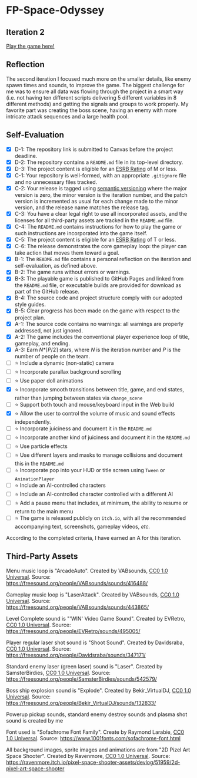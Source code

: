 # FP-Space-Odyssey

## Iteration 2

<a href="https://bsu-cs315.github.io/FP-Space-Odyssey/" target="_blank">Play the game here!</a>

## Reflection

The second iteration I focused much more on the smaller details, like enemy spawn times and sounds, to improve the game. The biggest challenge for me was to ensure all data was flowing through the project in a smart way (i.e. not having ten different scripts delivering 5 different variables in 8 different methods) and getting the signals and groups to work properly. My favorite part was creating the boss scene, having an enemy with more intricate attack sequences and a large health pool. 

## Self-Evaluation

- [X] D-1: The repository link is submitted to Canvas before the project deadline.
- [X] D-2: The repository contains a <code>README.md</code> file in its top-level directory.
- [X] D-3: The project content is eligible for an <a href="https://www.esrb.org/ratings-guide/">ESRB Rating</a> of M or less.
- [X] C-1: Your repository is well-formed, with an appropriate <code>.gitignore</code> file and no unnecessary files tracked.
- [X] C-2: Your release is tagged using <a href="https://semver.org/">semantic versioning</a> where the major version is zero, the minor version is the iteration number, and the patch version is incremented as usual for each change made to the minor version, and the release name matches the release tag.
- [X] C-3: You have a clear legal right to use all incorporated assets, and the licenses for all third-party assets are tracked in the <code>README.md</code> file.
- [X] C-4: The <code>README.md</code> contains instructions for how to play the game or such instructions are incorporated into the game itself.
- [X] C-5: The project content is eligible for an <a href="https://www.esrb.org/ratings-guide/">ESRB Rating</a> of T or less.
- [X] C-6: The release demonstrates the core gameplay loop: the player can take action that moves them toward a goal.
- [X] B-1: The <code>README.md</code> file contains a personal reflection on the iteration and self-evaluation, as defined above.
- [X] B-2: The game runs without errors or warnings.
- [X] B-3: The playable game is published to GitHub Pages and linked from the <code>README.md</code> file, or executable builds are provided for download as part of the GitHub release.
- [X] B-4: The source code and project structure comply with our adopted style guides.
- [X] B-5: Clear progress has been made on the game with respect to the project plan.
- [X] A-1: The source code contains no warnings: all warnings are properly addressed, not just ignored.
- [X] A-2: The game includes the conventional player experience loop of title, gameplay, and ending.
- [X] A-3: Earn <em>N</em>*&lceil;<em>P</em>/2&rceil; stars, where <em>N</em> is the iteration number and <em>P</em> is the number of people on the team.
- [ ] ⭐ Include a dynamic (non-static) camera
- [ ] ⭐ Incorporate parallax background scrolling
- [ ] ⭐ Use paper doll animations
- [X] ⭐ Incorporate smooth transitions between title, game, and end states, rather than jumping between states via <code>change_scene</code>
- [ ] ⭐ Support both touch and mouse/keyboard input in the Web build
- [X] ⭐ Allow the user to control the volume of music and sound effects independently.
- [ ] ⭐ Incorporate juiciness and document it in the <code>README.md</code>
- [ ] ⭐ Incorporate another kind of juiciness and document it in the <code>README.md</code>
- [ ] ⭐ Use particle effects
- [ ] ⭐ Use different layers and masks to manage collisions and document this in the <code>README.md</code>
- [ ] ⭐ Incorporate pop into your HUD or title screen using <code>Tween</code> or <code>AnimationPlayer</code>
- [ ] ⭐ Include an AI-controlled characters
- [ ] ⭐ Include an AI-controlled character controlled with a different AI
- [ ] ⭐ Add a pause menu that includes, at minimum, the ability to resume or return to the main menu
- [ ] ⭐ The game is released publicly on <code>itch.io</code>, with all the recommended accompanying text, screenshots, gameplay videos, <i>etc.</i>

According to the completed criteria, I have earned an A for this iteration.

## Third-Party Assets

Menu music loop is "ArcadeAuto". Created by VABsounds, [CC0 1.0 Universal](http://creativecommons.org/publicdomain/zero/1.0/). Source: https://freesound.org/people/VABsounds/sounds/416488/

Gameplay music loop is "LaserAttack". Created by VABsounds, [CC0 1.0 Universal](http://creativecommons.org/publicdomain/zero/1.0/).
Source: https://freesound.org/people/VABsounds/sounds/443865/

Level Complete sound is "'WIN' Video Game Sound". Created by EVRetro, [CC0 1.0 Universal](http://creativecommons.org/publicdomain/zero/1.0/). Source: https://freesound.org/people/EVRetro/sounds/495005/

Player regular laser shot sound is "Shoot Sound". Created by Davidsraba, [CC0 1.0 Universal](http://creativecommons.org/publicdomain/zero/1.0/). Source: https://freesound.org/people/Davidsraba/sounds/347171/

Standard enemy laser (green laser) sound is "Laser". Created by SamsterBirdies, [CC0 1.0 Universal](http://creativecommons.org/publicdomain/zero/1.0/). Source: https://freesound.org/people/SamsterBirdies/sounds/542579/

Boss ship explosion sound is "Explode". Created by Bekir_VirtualDJ, [CC0 1.0 Universal](http://creativecommons.org/publicdomain/zero/1.0/). Source: https://freesound.org/people/Bekir_VirtualDJ/sounds/132833/

Powerup pickup sounds, standard enemy destroy sounds and plasma shot sound is created by me

Font used is "Sofachrome Font Family". Create by Raymond Larabie, [CC0 1.0 Universal](http://creativecommons.org/publicdomain/zero/1.0/). Source: https://www.1001fonts.com/sofachrome-font.html

All background images, sprite images and animations are from "2D Pizel Art Space Shooter". Created by Ravenmore, [CC0 1.0 Universal](http://creativecommons.org/publicdomain/zero/1.0/). 
Source: https://ravenmore.itch.io/pixel-space-shooter-assets/devlog/51959/2d-pixel-art-space-shooter
